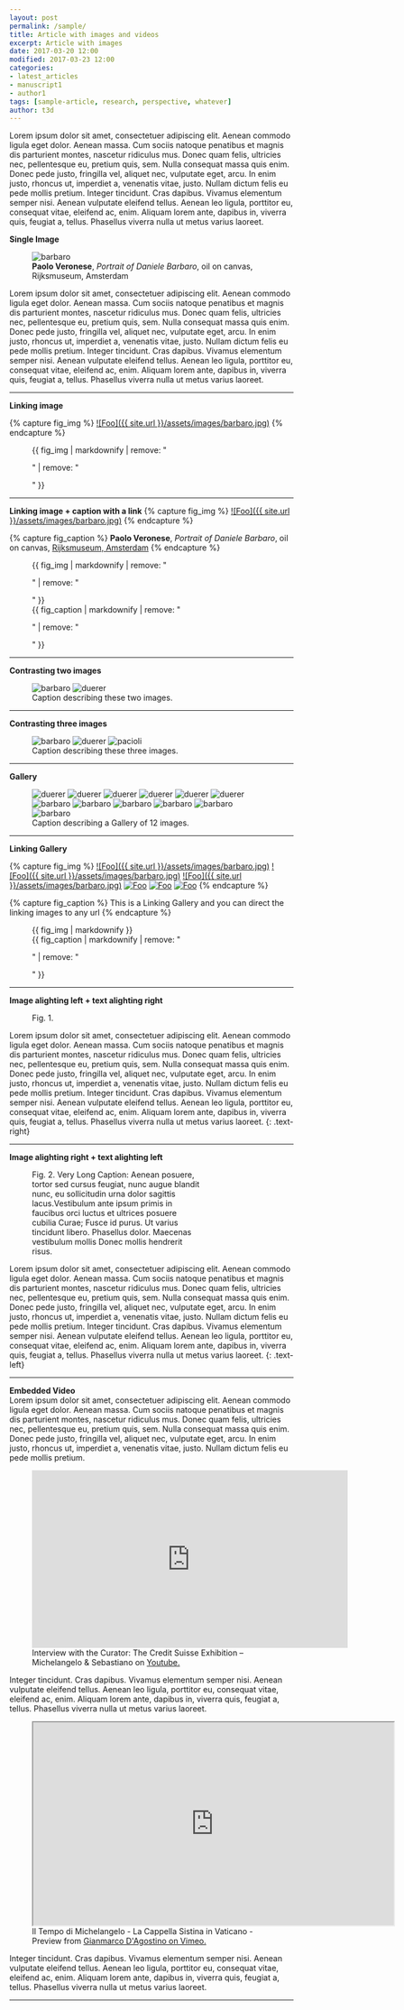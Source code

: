 ```yaml
---
layout: post
permalink: /sample/
title: Article with images and videos
excerpt: Article with images
date: 2017-03-20 12:00
modified: 2017-03-23 12:00
categories:
- latest_articles
- manuscript1
- author1
tags: [sample-article, research, perspective, whatever]
author: t3d
---
```

Lorem ipsum dolor sit amet, consectetuer adipiscing elit. Aenean commodo ligula eget dolor. Aenean massa. Cum sociis natoque penatibus et magnis dis parturient montes, nascetur ridiculus mus. Donec quam felis, ultricies nec, pellentesque eu, pretium quis, sem. Nulla consequat massa quis enim. Donec pede justo, fringilla vel, aliquet nec, vulputate eget, arcu. In enim justo, rhoncus ut, imperdiet a, venenatis vitae, justo. Nullam dictum felis eu pede mollis pretium. Integer tincidunt. Cras dapibus. Vivamus elementum semper nisi. Aenean vulputate eleifend tellus. Aenean leo ligula, porttitor eu, consequat vitae, eleifend ac, enim. Aliquam lorem ante, dapibus in, viverra quis, feugiat a, tellus. Phasellus viverra nulla ut metus varius laoreet.

**Single Image**

<figure>
 <img src="{{ site.url }}/assets/images/barbaro.jpg" alt="barbaro">
 <figcaption><b>Paolo Veronese</b>, <i>Portrait of Daniele Barbaro</i>, oil on canvas, Rijksmuseum, Amsterdam</figcaption>
</figure>

Lorem ipsum dolor sit amet, consectetuer adipiscing elit. Aenean commodo ligula eget dolor. Aenean massa. Cum sociis natoque penatibus et magnis dis parturient montes, nascetur ridiculus mus. Donec quam felis, ultricies nec, pellentesque eu, pretium quis, sem. Nulla consequat massa quis enim. Donec pede justo, fringilla vel, aliquet nec, vulputate eget, arcu. In enim justo, rhoncus ut, imperdiet a, venenatis vitae, justo. Nullam dictum felis eu pede mollis pretium. Integer tincidunt. Cras dapibus. Vivamus elementum semper nisi. Aenean vulputate eleifend tellus. Aenean leo ligula, porttitor eu, consequat vitae, eleifend ac, enim. Aliquam lorem ante, dapibus in, viverra quis, feugiat a, tellus. Phasellus viverra nulla ut metus varius laoreet.

<a href="#top"><i class="fa fa-chevron-up fa-lg fa-pull-right"></i></a> <a href="#top"><i class="fa fa-angle-double-up fa-1x fa-pull-left"></i></a>
<hr>

**Linking image**

{% capture fig_img %}
[![Foo]({{ site.url }}/assets/images/barbaro.jpg)](http://www.nationalgallery.org.uk/whats-on/exhibitions/the-credit-suisse-exhibition-michelangelo-sebastiano)
{% endcapture %}

<figure>
  {{ fig_img | markdownify | remove: "<p>" | remove: "</p>" }}
</figure>

<hr>

**Linking image + caption with a link**
{% capture fig_img %}
[![Foo]({{ site.url }}/assets/images/barbaro.jpg)](http://www.nationalgallery.org.uk/whats-on/exhibitions/the-credit-suisse-exhibition-michelangelo-sebastiano)
{% endcapture %}

{% capture fig_caption %}
<b>Paolo Veronese</b>, <i>Portrait of Daniele Barbaro</i>, oil on canvas, <a href="https://www.rijksmuseum.nl/en/collection/SK-A-4011">Rijksmuseum, Amsterdam</a>
{% endcapture %}

<figure>
  {{ fig_img | markdownify | remove: "<p>" | remove: "</p>" }}
  <figcaption>{{ fig_caption | markdownify | remove: "<p>" | remove: "</p>" }}</figcaption>
</figure>

<hr>

**Contrasting two images**

<figure class="half">
	<img src="/assets/images/barbaro.jpg" alt="barbaro">
	<img src="https://upload.wikimedia.org/wikipedia/commons/d/da/DURER1.png" alt="duerer">
	<figcaption>Caption describing these two images.</figcaption>
</figure>

<hr>

**Contrasting three images**
<figure class="third">
	<img src="{{ site.url }}/assets/images/barbaro.jpg" alt="barbaro">
	<img src="https://upload.wikimedia.org/wikipedia/commons/d/da/DURER1.png" alt="duerer">
  <img src="http://www.rgs.mef.gov.it/export/sites/sitoRGS/rgsimages/lucapacioli.jpg" alt="pacioli">
	<figcaption>Caption describing these three images.</figcaption>
</figure>

<hr>

**Gallery**

<figure class="third">
	<img src="https://upload.wikimedia.org/wikipedia/commons/d/da/DURER1.png" alt="duerer">
	<img src="https://upload.wikimedia.org/wikipedia/commons/d/da/DURER1.png" alt="duerer">
  <img src="https://upload.wikimedia.org/wikipedia/commons/d/da/DURER1.png" alt="duerer">
  <img src="https://upload.wikimedia.org/wikipedia/commons/d/da/DURER1.png" alt="duerer">
	<img src="https://upload.wikimedia.org/wikipedia/commons/d/da/DURER1.png" alt="duerer">
  <img src="https://upload.wikimedia.org/wikipedia/commons/d/da/DURER1.png" alt="duerer">
  <img src="{{ site.url }}/assets/images/barbaro.jpg" alt="barbaro">
  <img src="{{ site.url }}/assets/images/barbaro.jpg" alt="barbaro">
  <img src="{{ site.url }}/assets/images/barbaro.jpg" alt="barbaro">
  <img src="{{ site.url }}/assets/images/barbaro.jpg" alt="barbaro">
  <img src="{{ site.url }}/assets/images/barbaro.jpg" alt="barbaro">
  <img src="{{ site.url }}/assets/images/barbaro.jpg" alt="barbaro">
	<figcaption>Caption describing a Gallery of 12 images.</figcaption>
</figure>

<hr>

**Linking Gallery**

{% capture fig_img %}
[![Foo]({{ site.url }}/assets/images/barbaro.jpg)](http://www.nationalgallery.org.uk/whats-on/exhibitions/the-credit-suisse-exhibition-michelangelo-sebastiano)
[![Foo]({{ site.url }}/assets/images/barbaro.jpg)](http://www.nationalgallery.org.uk/whats-on/exhibitions/the-credit-suisse-exhibition-michelangelo-sebastiano)
[![Foo]({{ site.url }}/assets/images/barbaro.jpg)](http://www.nationalgallery.org.uk/whats-on/exhibitions/the-credit-suisse-exhibition-michelangelo-sebastiano)
[![Foo](https://upload.wikimedia.org/wikipedia/commons/d/da/DURER1.png)](http://www.nationalgallery.org.uk/whats-on/exhibitions/the-credit-suisse-exhibition-michelangelo-sebastiano)
[![Foo](https://upload.wikimedia.org/wikipedia/commons/d/da/DURER1.png)](http://www.nationalgallery.org.uk/whats-on/exhibitions/the-credit-suisse-exhibition-michelangelo-sebastiano)
[![Foo](https://upload.wikimedia.org/wikipedia/commons/d/da/DURER1.png)](http://www.nationalgallery.org.uk/whats-on/exhibitions/the-credit-suisse-exhibition-michelangelo-sebastiano)
{% endcapture %}

{% capture fig_caption %}
This is a Linking Gallery and you can direct the linking images to any url
{% endcapture %}

<figure class="third">
  {{ fig_img | markdownify }}
  <figcaption>{{ fig_caption | markdownify | remove: "<p>" | remove: "</p>" }}</figcaption>
</figure>

<hr>

**Image alighting left + text alighting right**
<figure style="width: 150px" class="align-left">
  <img src="{{ site.url }}/assets/images/image-alignment-150x150.jpg" alt="">
  <figcaption>Fig. 1.</figcaption>
</figure>

Lorem ipsum dolor sit amet, consectetuer adipiscing elit. Aenean commodo ligula eget dolor. Aenean massa. Cum sociis natoque penatibus et magnis dis parturient montes, nascetur ridiculus mus. Donec quam felis, ultricies nec, pellentesque eu, pretium quis, sem. Nulla consequat massa quis enim. Donec pede justo, fringilla vel, aliquet nec, vulputate eget, arcu. In enim justo, rhoncus ut, imperdiet a, venenatis vitae, justo. Nullam dictum felis eu pede mollis pretium. Integer tincidunt. Cras dapibus. Vivamus elementum semper nisi. Aenean vulputate eleifend tellus. Aenean leo ligula, porttitor eu, consequat vitae, eleifend ac, enim. Aliquam lorem ante, dapibus in, viverra quis, feugiat a, tellus. Phasellus viverra nulla ut metus varius laoreet.
{: .text-right}

<hr>

**Image alighting right + text alighting left**
<figure style="width: 300px" class="align-right">
  <img src="{{ site.url }}/assets/images/image-alignment-300x200.jpg" alt="">
  <figcaption>Fig. 2. Very Long Caption: Aenean posuere, tortor sed cursus feugiat, nunc augue blandit nunc, eu sollicitudin urna dolor sagittis lacus.Vestibulum ante ipsum primis in faucibus orci luctus et ultrices posuere cubilia Curae; Fusce id purus. Ut varius tincidunt libero. Phasellus dolor. Maecenas vestibulum mollis Donec mollis hendrerit risus.</figcaption>
</figure>
Lorem ipsum dolor sit amet, consectetuer adipiscing elit. Aenean commodo ligula eget dolor. Aenean massa. Cum sociis natoque penatibus et magnis dis parturient montes, nascetur ridiculus mus. Donec quam felis, ultricies nec, pellentesque eu, pretium quis, sem. Nulla consequat massa quis enim. Donec pede justo, fringilla vel, aliquet nec, vulputate eget, arcu. In enim justo, rhoncus ut, imperdiet a, venenatis vitae, justo. Nullam dictum felis eu pede mollis pretium. Integer tincidunt. Cras dapibus. Vivamus elementum semper nisi. Aenean vulputate eleifend tellus. Aenean leo ligula, porttitor eu, consequat vitae, eleifend ac, enim. Aliquam lorem ante, dapibus in, viverra quis, feugiat a, tellus. Phasellus viverra nulla ut metus varius laoreet.
{: .text-left}

<hr>

**Embedded Video**
<br>
Lorem ipsum dolor sit amet, consectetuer adipiscing elit. Aenean commodo ligula eget dolor. Aenean massa. Cum sociis natoque penatibus et magnis dis parturient montes, nascetur ridiculus mus. Donec quam felis, ultricies nec, pellentesque eu, pretium quis, sem. Nulla consequat massa quis enim. Donec pede justo, fringilla vel, aliquet nec, vulputate eget, arcu. In enim justo, rhoncus ut, imperdiet a, venenatis vitae, justo. Nullam dictum felis eu pede mollis pretium.

<figure>
  <iframe width="560" height="315" src="https://www.youtube.com/embed/1_IYk5jB7jc" frameborder="0.5" allowfullscreen></iframe>
  <figcaption>Interview with the Curator: The Credit Suisse Exhibition – Michelangelo & Sebastiano on <a href="https://www.youtube.com/watch?v=1_IYk5jB7jc">Youtube.</a></figcaption>
</figure>

Integer tincidunt. Cras dapibus. Vivamus elementum semper nisi. Aenean vulputate eleifend tellus. Aenean leo ligula, porttitor eu, consequat vitae, eleifend ac, enim. Aliquam lorem ante, dapibus in, viverra quis, feugiat a, tellus. Phasellus viverra nulla ut metus varius laoreet.

<figure>
  <iframe src="https://player.vimeo.com/video/34614154?color=ff9933" width="640" height="360" frameborder="1" webkitallowfullscreen mozallowfullscreen allowfullscreen></iframe>
  <figcaption>Il Tempo di Michelangelo - La Cappella Sistina in Vaticano - Preview from <a href="https://vimeo.com/gianmarcodagostino">Gianmarco D&#039;Agostino on Vimeo.</a></figcaption>
</figure>


Integer tincidunt. Cras dapibus. Vivamus elementum semper nisi. Aenean vulputate eleifend tellus. Aenean leo ligula, porttitor eu, consequat vitae, eleifend ac, enim. Aliquam lorem ante, dapibus in, viverra quis, feugiat a, tellus. Phasellus viverra nulla ut metus varius laoreet.

<a href="#top"><i class="fa fa-chevron-up fa-lg fa-pull-right"></i></a> <a href="#top"><i class="fa fa-angle-double-up fa-1x fa-pull-left"></i></a>
<hr>
